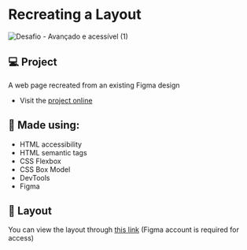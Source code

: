 
# Recreating a Layout
![Desafio - Avançado e acessível (1)](https://github.com/rodirog/pagina-web-2/assets/101756238/7bfa6e5d-7397-48b2-8874-566f8c26c125)

## 💻 Project
A web page recreated from an existing Figma design

- Visit the [project online](https://rodirog.github.io/pagina-web-2/)

## 🧪 Made using:

- HTML accessibility
- HTML semantic tags
- CSS Flexbox
- CSS Box Model
- DevTools
- Figma

## 🔖 Layout
You can view the layout through [this link](https://www.figma.com/file/EdKjPWjC8ZlbnH4XzTObv2/Explorer/duplicate) (Figma account is required for access)
